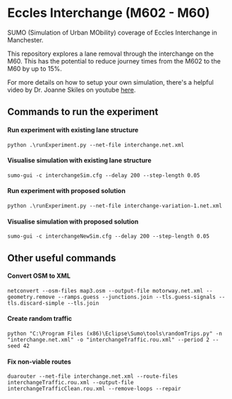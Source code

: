 # Eccles Interchange (M602 - M60)

SUMO (Simulation of Urban MObility) coverage of Eccles Interchange in Manchester.

This repository explores a lane removal through the interchange on the M60. This has the potential to reduce journey times from the M602 to the M60 by up to 15%.

For more details on how to setup your own simulation, there's a helpful video by Dr. Joanne Skiles on youtube [here](https://www.youtube.com/watch?v=wZycufsTEGU).

## Commands to run the experiment

#### Run experiment with existing lane structure
```
python .\runExperiment.py --net-file interchange.net.xml
```

#### Visualise simulation with existing lane structure
```
sumo-gui -c interchangeSim.cfg --delay 200 --step-length 0.05
```

#### Run experiment with proposed solution
```
python .\runExperiment.py --net-file interchange-variation-1.net.xml
```

#### Visualise simulation with proposed solution
```
sumo-gui -c interchangeNewSim.cfg --delay 200 --step-length 0.05
```

## Other useful commands

#### Convert OSM to XML
```
netconvert --osm-files map3.osm --output-file motorway.net.xml --geometry.remove --ramps.guess --junctions.join --tls.guess-signals --tls.discard-simple --tls.join
```

#### Create random traffic
```
python "C:\Program Files (x86)\Eclipse\Sumo\tools\randomTrips.py" -n "interchange.net.xml" -o "interchangeTraffic.rou.xml" --period 2 --seed 42
```

#### Fix non-viable routes

```
duarouter --net-file interchange.net.xml --route-files interchangeTraffic.rou.xml --output-file interchangeTrafficClean.rou.xml --remove-loops --repair
```